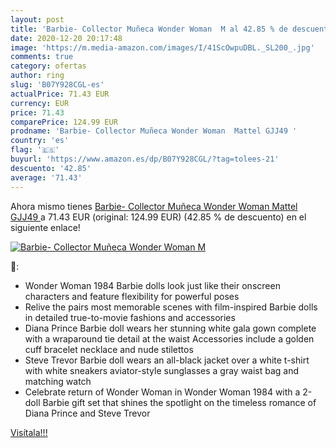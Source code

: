 ```yaml
---
layout: post
title: 'Barbie- Collector Muñeca Wonder Woman  M al 42.85 % de descuento'
date: 2020-12-20 20:17:48
image: 'https://m.media-amazon.com/images/I/41ScOwpuDBL._SL200_.jpg'
comments: true
category: ofertas
author: ring
slug: 'B07Y928CGL-es'
actualPrice: 71.43 EUR
currency: EUR
price: 71.43
comparePrice: 124.99 EUR
prodname: 'Barbie- Collector Muñeca Wonder Woman  Mattel GJJ49 '
country: 'es'
flag: '🇪🇸'
buyurl: 'https://www.amazon.es/dp/B07Y928CGL/?tag=tolees-21'
descuento: '42.85'
average: '71.43'
---
```


Ahora mismo tienes [Barbie- Collector Muñeca Wonder Woman  Mattel GJJ49 ](https://www.amazon.es/dp/B07Y928CGL/?tag=tolees-21) a 71.43 EUR (original: 124.99 EUR) (42.85 %  de descuento) en el siguiente enlace!

[![Barbie- Collector Muñeca Wonder Woman  M](https://m.media-amazon.com/images/I/41ScOwpuDBL._SL200_.jpg)](https://www.amazon.es/dp/B07Y928CGL/?tag=tolees-21)

🔎:

- ​Wonder Woman 1984 Barbie dolls look just like their onscreen characters and feature flexibility for powerful poses
- ​Relive the pairs most memorable scenes with film-inspired Barbie dolls in detailed true-to-movie fashions and accessories
- ​Diana Prince Barbie doll wears her stunning white gala gown complete with a wraparound tie detail at the waist Accessories include a golden cuff bracelet necklace and nude stilettos
- ​Steve Trevor Barbie doll wears an all-black jacket over a white t-shirt with white sneakers aviator-style sunglasses a gray waist bag and matching watch
- ​Celebrate return of Wonder Woman in Wonder Woman 1984 with a 2-doll Barbie gift set that shines the spotlight on the timeless romance of Diana Prince and Steve Trevor

[Visítala!!!](https://www.amazon.es/dp/B07Y928CGL/?tag=tolees-21)
